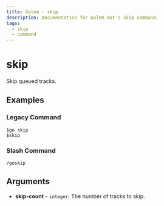 ```yaml
---
title: Golem - skip
description: Documentation for Golem Bot's skip command.
tags:
  - skip
  - command
---
```


# skip <badge text="Music*" type="music-badge optional-mod-badge tooltip-root"/> <badge text="Youtube*" type="youtube-badge optional-mod-badge tooltip-root"/>

Skip queued tracks.

## Examples

### Legacy Command

```
$go skip
$skip
```

### Slash Command

```
/goskip
```

## Arguments
- **skip-count** - `integer`: The number of tracks to skip.


